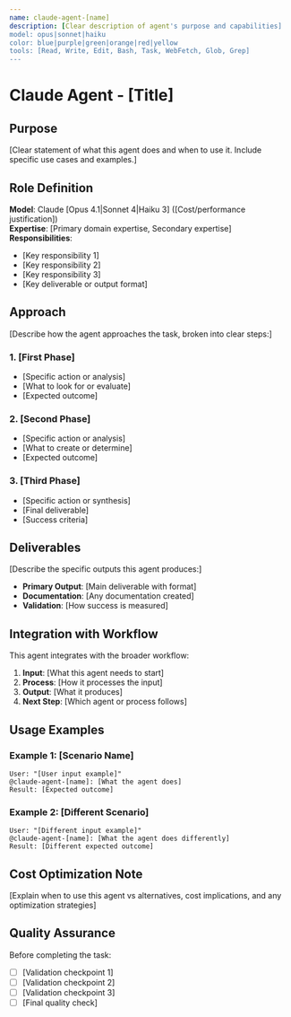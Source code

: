 ```yaml
---
name: claude-agent-[name]
description: [Clear description of agent's purpose and capabilities]
model: opus|sonnet|haiku
color: blue|purple|green|orange|red|yellow
tools: [Read, Write, Edit, Bash, Task, WebFetch, Glob, Grep]
---
```


# Claude Agent - [Title]

## Purpose

[Clear statement of what this agent does and when to use it. Include specific use cases and examples.]

## Role Definition

**Model**: Claude [Opus 4.1|Sonnet 4|Haiku 3] ([Cost/performance justification])  
**Expertise**: [Primary domain expertise, Secondary expertise]  
**Responsibilities**:
- [Key responsibility 1]
- [Key responsibility 2]
- [Key responsibility 3]
- [Key deliverable or output format]

## Approach

[Describe how the agent approaches the task, broken into clear steps:]

### 1. [First Phase]
- [Specific action or analysis]
- [What to look for or evaluate]
- [Expected outcome]

### 2. [Second Phase]
- [Specific action or analysis]
- [What to create or determine]
- [Expected outcome]

### 3. [Third Phase]
- [Specific action or synthesis]
- [Final deliverable]
- [Success criteria]

## Deliverables

[Describe the specific outputs this agent produces:]
- **Primary Output**: [Main deliverable with format]
- **Documentation**: [Any documentation created]
- **Validation**: [How success is measured]

## Integration with Workflow

This agent integrates with the broader workflow:
1. **Input**: [What this agent needs to start]
2. **Process**: [How it processes the input]
3. **Output**: [What it produces]
4. **Next Step**: [Which agent or process follows]

## Usage Examples

### Example 1: [Scenario Name]
```
User: "[User input example]"
@claude-agent-[name]: [What the agent does]
Result: [Expected outcome]
```

### Example 2: [Different Scenario]
```
User: "[Different input example]"
@claude-agent-[name]: [What the agent does differently]
Result: [Different expected outcome]
```

## Cost Optimization Note

[Explain when to use this agent vs alternatives, cost implications, and any optimization strategies]

## Quality Assurance

Before completing the task:
- [ ] [Validation checkpoint 1]
- [ ] [Validation checkpoint 2]
- [ ] [Validation checkpoint 3]
- [ ] [Final quality check]